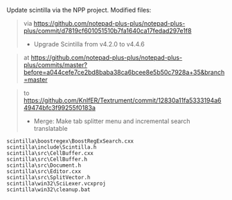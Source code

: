 
Update scintilla via the NPP project. Modified files:

> via https://github.com/notepad-plus-plus/notepad-plus-plus/commit/d7819cf601051510b7fa1640ca17fedad297e1f8  
> - Upgrade Scintilla from v4.2.0 to v4.4.6

> at https://github.com/notepad-plus-plus/notepad-plus-plus/commits/master?before=a044cefe7ce2bd8baba38ca6bcee8e5b50c7928a+35&branch=master

> to https://github.com/KnIfER/Textrument/commit/12830a11fa5333194a649474bfc3f99255f0183a  
> - Merge: Make tab splitter menu and incremental search translatable


```
scintilla\boostregex\BoostRegExSearch.cxx
scintilla\include\Scintilla.h
scintilla\src\CellBuffer.cxx
scintilla\src\CellBuffer.h
scintilla\src\Document.h
scintilla\src\Editor.cxx
scintilla\src\SplitVector.h
scintilla\win32\SciLexer.vcxproj
scintilla\win32\cleanup.bat